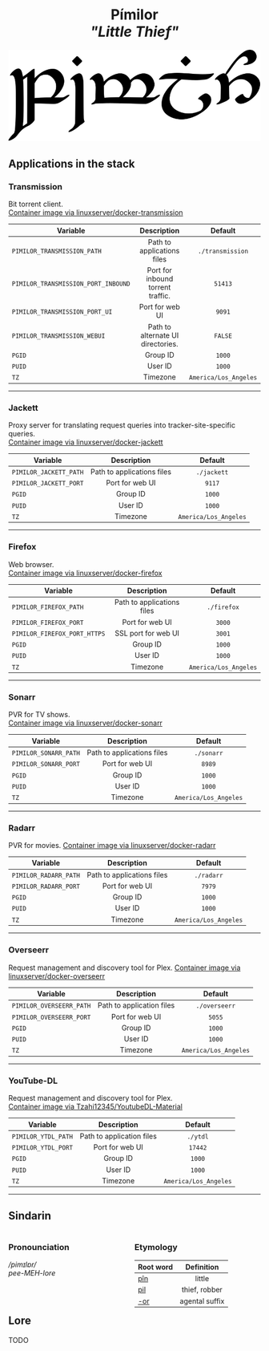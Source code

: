 <div align="center">

# Pímilor <br>_"Little Thief"_

<img src="../resources/images/pimilor.svg" alt="Pímilor written in Tengwar" style="max-width:100%;">

</div>

## Applications in the stack

### Transmission

Bit torrent client.  
[Container image via linuxserver/docker-transmission](https://github.com/linuxserver/docker-transmission)

| Variable | Description | Default |
|-----------|:----------:|:----------:|
| `PIMILOR_TRANSMISSION_PATH` | Path to applications files | `./transmission` |
| `PIMILOR_TRANSMISSION_PORT_INBOUND` | Port for inbound torrent traffic. | `51413` |
| `PIMILOR_TRANSMISSION_PORT_UI` | Port for web UI | `9091` |
| `PIMILOR_TRANSMISSION_WEBUI` | Path to alternate UI directories. | `FALSE` |
| `PGID` | Group ID | `1000` |
| `PUID` | User ID | `1000` |
| `TZ` | Timezone | `America/Los_Angeles` |

---

### Jackett

Proxy server for translating request queries into tracker-site-specific queries.  
[Container image via linuxserver/docker-jackett](https://github.com/linuxserver/docker-jackett)

| Variable | Description | Default |
|-----------|:----------:|:----------:|
| `PIMILOR_JACKETT_PATH` | Path to applications files | `./jackett` |
| `PIMILOR_JACKETT_PORT` | Port for web UI | `9117` |
| `PGID` | Group ID | `1000` |
| `PUID` | User ID | `1000` |
| `TZ` | Timezone | `America/Los_Angeles` |

---

### Firefox

Web browser.  
[Container image via linuxserver/docker-firefox](https://github.com/linuxserver/docker-firefox)

| Variable | Description | Default |
|-----------|:----------:|:----------:|
| `PIMILOR_FIREFOX_PATH` | Path to applications files | `./firefox` |
| `PIMILOR_FIREFOX_PORT` | Port for web UI | `3000` |
| `PIMILOR_FIREFOX_PORT_HTTPS` | SSL port for web UI | `3001` |
| `PGID` | Group ID | `1000` |
| `PUID` | User ID | `1000` |
| `TZ` | Timezone | `America/Los_Angeles` |

---

### Sonarr

PVR for TV shows.  
[Container image via linuxserver/docker-sonarr](https://github.com/linuxserver/docker-sonarr)

| Variable | Description | Default |
|-----------|:----------:|:----------:|
| `PIMILOR_SONARR_PATH` | Path to applications files | `./sonarr` |
| `PIMILOR_SONARR_PORT` | Port for web UI | `8989` |
| `PGID` | Group ID | `1000` |
| `PUID` | User ID | `1000` |
| `TZ` | Timezone | `America/Los_Angeles` |

---

### Radarr

PVR for movies.
[Container image via linuxserver/docker-radarr](https://github.com/linuxserver/docker-radarr)

| Variable | Description | Default |
|-----------|:----------:|:----------:|
| `PIMILOR_RADARR_PATH` | Path to applications files | `./radarr` |
| `PIMILOR_RADARR_PORT` | Port for web UI | `7979` |
| `PGID` | Group ID | `1000` |
| `PUID` | User ID | `1000` |
| `TZ` | Timezone | `America/Los_Angeles` |

---

### Overseerr

Request management and discovery tool for Plex.
[Container image via linuxserver/docker-overseerr](https://github.com/linuxserver/docker-overseerr)

| Variable | Description | Default |
|-----------|:----------:|:----------:|
| `PIMILOR_OVERSEERR_PATH` | Path to application files | `./overseerr` |
| `PIMILOR_OVERSEERR_PORT` | Port for web UI | `5055` |
| `PGID` | Group ID | `1000` |
| `PUID` | User ID | `1000` |
| `TZ` | Timezone | `America/Los_Angeles` |

---

### YouTube-DL

Request management and discovery tool for Plex.  
[Container image via Tzahi12345/YoutubeDL-Material](https://github.com/Tzahi12345/YoutubeDL-Material)

| Variable | Description | Default |
|-----------|:----------:|:----------:|
| `PIMILOR_YTDL_PATH` | Path to application files | `./ytdl` |
| `PIMILOR_YTDL_PORT` | Port for web UI | `17442` |
| `PGID` | Group ID | `1000` |
| `PUID` | User ID | `1000` |
| `TZ` | Timezone | `America/Los_Angeles` |

---

## Sindarin

<div style="width:49%; margin-right:1%; float:left;">

### Pronounciation

_/pimɪlɒr/_  
_pee-MEH-lore_  

</div>

<div style="width:49%; margin-right:1%; float:left;">

### Etymology

| Root word | Definition |
|-----------|:----------:|
| [pîn](https://www.elfdict.com/wt/15660) | little |
| [pil](https://www.elfdict.com/wt/519443) | thief, robber |
| [-or](https://www.elfdict.com/wt/518972) | agental suffix |

</div>

## Lore

TODO
